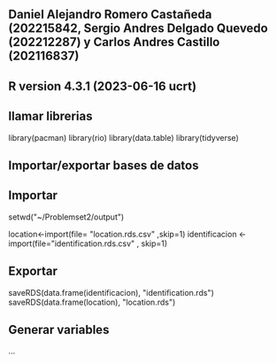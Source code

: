 ## Daniel Alejandro Romero Castañeda (202215842, Sergio Andres Delgado Quevedo (202212287) y Carlos Andres Castillo (202116837)
## R version 4.3.1 (2023-06-16 ucrt)
## llamar librerias
library(pacman)
library(rio)
library(data.table)
library(tidyverse)
## Importar/exportar bases de datos
## Importar
setwd("~/Problemset2/output")
      

location<-import(file= "location.rds.csv" ,skip=1)
identificacion <- import(file="identification.rds.csv" , skip=1)

## Exportar
saveRDS(data.frame(identificacion), "identification.rds")
saveRDS(data.frame(location), "location.rds")
## Generar variables
...